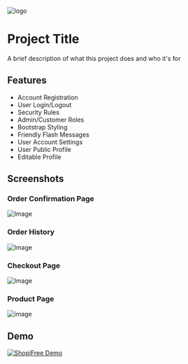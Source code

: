 ![logo](https://user-images.githubusercontent.com/42818731/181546207-4b0a4706-559d-46d7-b91d-89e5f327bda8.png)

# Project Title

A brief description of what this project does and who it's for


## Features

- Account Registration
- User Login/Logout
- Security Rules
- Admin/Customer Roles
- Bootstrap Styling
- Friendly Flash Messages
- User Account Settings
- User Public Profile
- Editable Profile


## Screenshots

### Order Confirmation Page
![Image](https://user-images.githubusercontent.com/42818731/164983214-782981dd-aa4d-484a-851d-9f3dc7b9ec8d.png)

### Order History

![Image](https://user-images.githubusercontent.com/42818731/167565101-33e05f69-1b7c-4d9d-bd58-5c7fb8613eb8.png)

### Checkout Page

![Image](https://user-images.githubusercontent.com/42818731/164200820-e2a4bd63-eedb-4423-8d4e-817f31d4f54e.png)

### Product Page

![image](https://user-images.githubusercontent.com/42818731/163659586-6afd3829-25c1-478e-8d3b-a02517da6a63.png)


## Demo

[![ShopiFree Demo](https://res.cloudinary.com/marcomontalbano/image/upload/v1659018072/video_to_markdown/images/youtube--QiN_E7Zj0Pg-c05b58ac6eb4c4700831b2b3070cd403.jpg)](https://www.youtube.com/embed/QiN_E7Zj0Pg "ShopiFree Demo")
